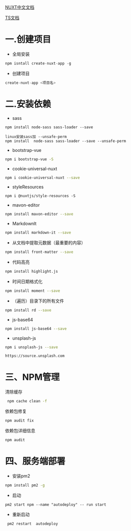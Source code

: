 [NUXT中文文档](https://zh.nuxtjs.org/guide/installation)

[TS文档](https://www.tslang.cn/docs/handbook/typescript-in-5-minutes.html)
# 一.创建项目
- 全局安装
```js
npm isntall create-nuxt-app -g
```
- 创建项目
```js
create-nuxt-app <项目名>
```
# 二.安装依赖

- sass
```bahs
npm install node-sass sass-loader --save 

linux安装sass加 --unsafe-perm
npm install  node-sass sass-loader --save --unsafe-perm
```
- bootstrap-vue
```bash
npm i bootstrap-vue -S
```
- cookie-universal-nuxt
```bash
npm i cookie-universal-nuxt --save
```

- styleResources
```
npm i @nuxtjs/style-resources -S
```

- mavon-editor
```bash
npm install mavon-editor --save
 ```
- MarkdownIt
```bash
npm install markdown-it --save
```
- 从文档中提取元数据（最重要的内容）
```bash
npm install front-matter --save
```
 - 代码高亮
 ```bash
 npm install highlight.js
 ```
 - 时间日期格式化
```bash
npm install moment --save
```
- （遍历）目录下的所有文件
```bash
npm install rd --save
```
-  js-base64
```bash
npm install js-base64 --save
```
-  unsplash-js 
```bash
npm i unsplash-js --save

https://source.unsplash.com
```
# 三、NPM管理
清除缓存
```bash
 npm cache clean -f
```
依赖包修复

```bash
npm audit fix
```
依赖包详细信息
```bash
npm audit
```
# 四、服务端部署
- 安装pm2
```bash
npm install pm2 -g 
```
- 启动
```
pm2 start npm --name "autodeploy" -- run start
```
- 重新启动
```bash
 pm2 restart  autodeploy
 ```



